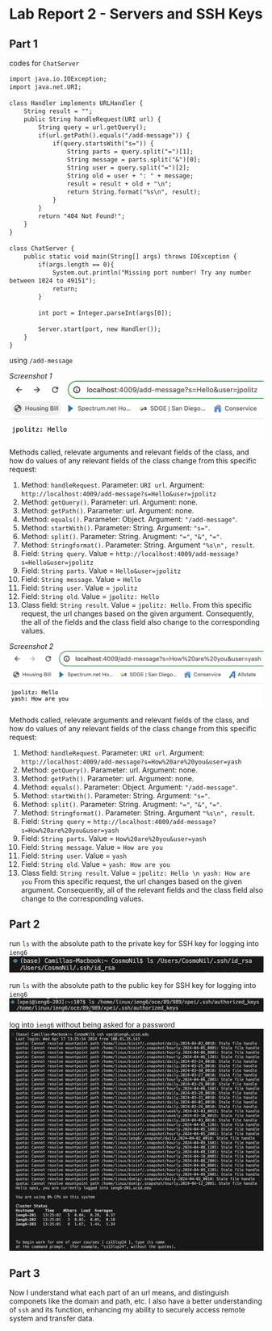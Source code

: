 # Lab Report 2 - Servers and SSH Keys
## Part 1
codes for ```ChatServer```
```
import java.io.IOException;
import java.net.URI;

class Handler implements URLHandler {
    String result = "";
    public String handleRequest(URI url) {
        String query = url.getQuery();
        if(url.getPath().equals("/add-message")) {
            if(query.startsWith("s=")) {
                String parts = query.split("=")[1];
                String message = parts.split("&")[0];
                String user = query.split("=")[2];
                String old = user + ": " + message;
                result = result + old + "\n";
                return String.format("%s\n", result);
            }
        }
        return "404 Not Found!";
    }
}

class ChatServer {
    public static void main(String[] args) throws IOException {
        if(args.length == 0){
            System.out.println("Missing port number! Try any number between 1024 to 49151");
            return;
        }

        int port = Integer.parseInt(args[0]);

        Server.start(port, new Handler());
    }
}
```
using ```/add-message```

*Screenshot 1*
![SCREENSHOT1](labreport2screenshot1.jpg)

Methods called, relevate arguments and relevant fields of the class, and how do values of any relevant fields of the class change from this specific request: 
1. Method: ```handleRequest```. Parameter: ```URI url```. Argument: ```http://localhost:4009/add-message?s=Hello&user=jpolitz```
2. Method: ```getQuery()```. Parameter: url. Argument: none.
3. Method: ```getPath()```. Parameter: url. Argument: none.
4. Method: ```equals()```. Parameter: Object. Argument: ```"/add-message"```.
5. Method: ```startWith()```. Parameter: String. Argument: ```"s="```. 
6. Method: ```split()```. Parameter: String. Arugment: ```"="```, ```"&"```, ```"="```.
7. Method: ```Stringformat()```. Parameter: String. Argument ```"%s\n", result```.
8. Field: ```String query```. Value = ```http://localhost:4009/add-message?s=Hello&user=jpolitz```
9. Field: ```String parts```. Value = ```Hello&user=jpolitz```
10. Field: ```String message```. Value = ```Hello```
11. Field: ```String user```. Value = ```jpolitz```
13. Field: ```String old```. Value = ```jpolitz: Hello```
14. Class field: ```String result```. Value = ```jpolitz: Hello```. 
From this specific request, the url changes based on the given argument. Consequently, the all of the fields and the class field also change to the corresponding values.

*Screenshot 2*
![SCREENSHOT2](labreport2screenshot2.jpg)

Methods called, relevate arguments and relevant fields of the class, and how do values of any relevant fields of the class change from this specific request: 
1. Method: ```handleRequest```. Parameter: ```URI url```. Argument: ```http://localhost:4009/add-message?s=How%20are%20you&user=yash```
2. Method: ```getQuery()```. Parameter: url. Argument: none.
3. Method: ```getPath()```. Parameter: url. Argument: none.
4. Method: ```equals()```. Parameter: Object. Argument: ```"/add-message"```.
5. Method: ```startWith()```. Parameter: String. Argument: ```"s="```. 
6. Method: ```split()```. Parameter: String. Arugment: ```"="```, ```"&"```, ```"="```. 
7. Method: ```Stringformat()```. Parameter: String. Argument ```"%s\n", result```.
8. Field: ```String query``` = ```http://localhost:4009/add-message?s=How%20are%20you&user=yash```
9. Field: ```String parts```. Value = ```How%20are%20you&user=yash```
10. Field: ```String message```. Value = ```How are you```
11. Field: ```String user```. Value = ```yash```
12. Field: ```String old```. Value = ```yash: How are you```
13. Class field: ```String result```. Value = ```jpolitz: Hello \n yash: How are you```
From this specific request, the url changes based on the given argument. Consequently, all of the relevant fields and the class field also change to the corresponding values. 

## Part 2
run ```ls``` with the absolute path to the private key for SSH key for logging into ```ieng6```
![PRIVATE](labreport2privatekey.jpg)

run ```ls``` with the absolute path to the public key for SSH key for logging into ```ieng6```
![PUBLIC](pubkey.jpg)

log into ```ieng6``` without being asked for a password
![NOPASSWORD](labreport2nopassword.jpg)

## Part 3 
Now I understand what each part of an url means, and distinguish componets like the domain and path, etc. I also have a better understanding of ```ssh``` and its function, enhancing my ability to securely access remote system and transfer data. 
